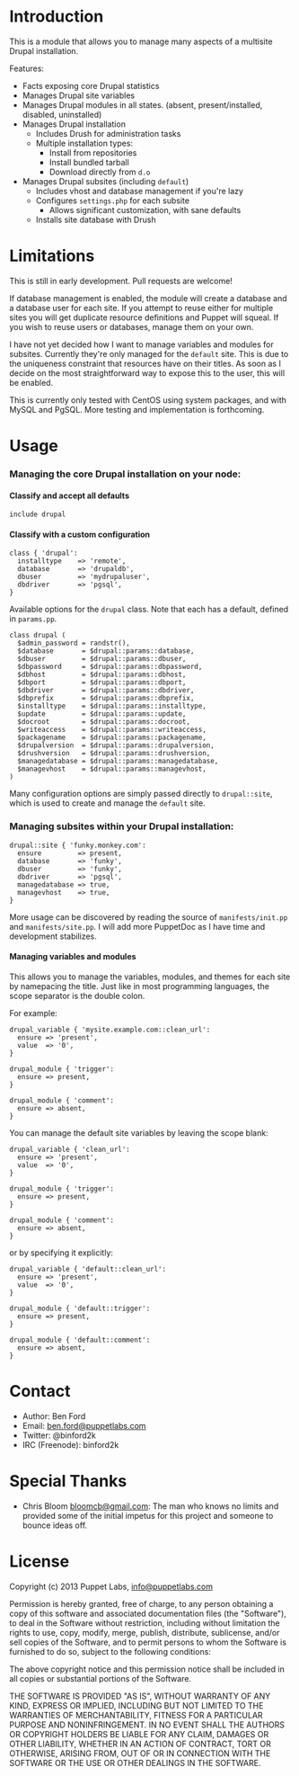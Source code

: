 Introduction
============

This is a module that allows you to manage many aspects of a multisite Drupal installation.

Features:

* Facts exposing core Drupal statistics
* Manages Drupal site variables
* Manages Drupal modules in all states. (absent, present/installed, disabled, uninstalled)
* Manages Drupal installation
    * Includes Drush for administration tasks
    * Multiple installation types:
        * Install from repositories
        * Install bundled tarball
        * Download directly from `d.o`
* Manages Drupal subsites (including `default`)
    * Includes vhost and database management if you're lazy
    * Configures `settings.php` for each subsite
        * Allows significant customization, with sane defaults
    * Installs site database with Drush

Limitations
============

This is still in early development. Pull requests are welcome!

If database management is enabled, the module will create a database and a
database user for each site. If you attempt to reuse either for multiple sites
you will get duplicate resource definitions and Puppet will squeal. If you wish
to reuse users or databases, manage them on your own.

I have not yet decided how I want to manage variables and modules for subsites.
Currently they're only managed for the `default` site. This is due to the uniqueness
constraint that resources have on their titles. As soon as I decide on the most
straightforward way to expose this to the user, this will be enabled.

This is currently only tested with CentOS using system packages, and with MySQL
and PgSQL. More testing and implementation is forthcoming.


Usage
============


### Managing the core Drupal installation on your node:

#### Classify and accept all defaults

    include drupal

#### Classify with a custom configuration

    class { 'drupal':
      installtype    => 'remote',
      database       => 'drupaldb',
      dbuser         => 'mydrupaluser',
      dbdriver       => 'pgsql',
    }

Available options for the `drupal` class. Note that each has a default, defined in `params.pp`.

    class drupal (
      $admin_password = randstr(),
      $database       = $drupal::params::database,
      $dbuser         = $drupal::params::dbuser,
      $dbpassword     = $drupal::params::dbpassword,
      $dbhost         = $drupal::params::dbhost,
      $dbport         = $drupal::params::dbport,
      $dbdriver       = $drupal::params::dbdriver,
      $dbprefix       = $drupal::params::dbprefix,
      $installtype    = $drupal::params::installtype,
      $update         = $drupal::params::update,
      $docroot        = $drupal::params::docroot,
      $writeaccess    = $drupal::params::writeaccess,
      $packagename    = $drupal::params::packagename,
      $drupalversion  = $drupal::params::drupalversion,
      $drushversion   = $drupal::params::drushversion,
      $managedatabase = $drupal::params::managedatabase,
      $managevhost    = $drupal::params::managevhost,
    )

Many configuration options are simply passed directly to `drupal::site`, which is used
to create and manage the `default` site.

### Managing subsites within your Drupal installation:

    drupal::site { 'funky.monkey.com':
      ensure         => present,
      database       => 'funky',
      dbuser         => 'funky',
      dbdriver       => 'pgsql',
      managedatabase => true,
      managevhost    => true,
    }

More usage can be discovered by reading the source of `manifests/init.pp` and
`manifests/site.pp`. I will add more PuppetDoc as I have time and development stabilizes.

#### Managing variables and modules

This allows you to manage the variables, modules, and themes for each site by namepacing
the title. Just like in most programming languages, the scope separator is the double colon.

For example:

    drupal_variable { 'mysite.example.com::clean_url':
      ensure => 'present',
      value  => '0',
    }

    drupal_module { 'trigger':
      ensure => present,
    }

    drupal_module { 'comment':
      ensure => absent,
    }

You can manage the default site variables by leaving the scope blank:

    drupal_variable { 'clean_url':
      ensure => 'present',
      value  => '0',
    }

    drupal_module { 'trigger':
      ensure => present,
    }

    drupal_module { 'comment':
      ensure => absent,
    }

or by specifying it explicitly:

    drupal_variable { 'default::clean_url':
      ensure => 'present',
      value  => '0',
    }

    drupal_module { 'default::trigger':
      ensure => present,
    }

    drupal_module { 'default::comment':
      ensure => absent,
    }

Contact
=======

* Author: Ben Ford
* Email: ben.ford@puppetlabs.com
* Twitter: @binford2k
* IRC (Freenode): binford2k


Special Thanks
=======

* Chris Bloom bloomcb@gmail.com: The man who knows no limits and provided some of the initial impetus
    for this project and someone to bounce ideas off.

License
=======

Copyright (c) 2013 Puppet Labs, info@puppetlabs.com

Permission is hereby granted, free of charge, to any person obtaining
a copy of this software and associated documentation files (the
"Software"), to deal in the Software without restriction, including
without limitation the rights to use, copy, modify, merge, publish,
distribute, sublicense, and/or sell copies of the Software, and to
permit persons to whom the Software is furnished to do so, subject to
the following conditions:

The above copyright notice and this permission notice shall be
included in all copies or substantial portions of the Software.

THE SOFTWARE IS PROVIDED "AS IS", WITHOUT WARRANTY OF ANY KIND,
EXPRESS OR IMPLIED, INCLUDING BUT NOT LIMITED TO THE WARRANTIES OF
MERCHANTABILITY, FITNESS FOR A PARTICULAR PURPOSE AND
NONINFRINGEMENT. IN NO EVENT SHALL THE AUTHORS OR COPYRIGHT HOLDERS BE
LIABLE FOR ANY CLAIM, DAMAGES OR OTHER LIABILITY, WHETHER IN AN ACTION
OF CONTRACT, TORT OR OTHERWISE, ARISING FROM, OUT OF OR IN CONNECTION
WITH THE SOFTWARE OR THE USE OR OTHER DEALINGS IN THE SOFTWARE.
